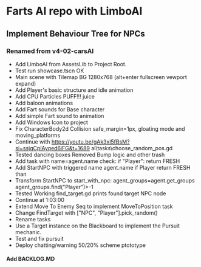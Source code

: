# Farts AI repo with LimboAI
## Implement Behaviour Tree for NPCs
### Renamed from v4-02-carsAI
- Add LimboAI from AssetsLib to Project Root.
- Test run showcase.tscn OK
- Main scene with Tilemap BG 1280x768 (alt+enter fullscreen vewport expand)
- Add Player's basic structure and idle animation
- Add CPU Particles PUFF!!! juice
- Add baloon animations
- Add Fart sounds for Base character
- Add simple Fart sound to animation
- Add Windows Icon to project
- Fix CharacterBody2d Collision safe_margin=1px, gloating mode and moving_platforms
- Continue with https://youtu.be/gAk3xl5fBsM?si=ssjqCplAyqed6iFG&t=1689 ai\tasks\choose_random_pos.gd
- Tested dancing boxes Removed Bump logic and other trash
- Add task with name=agent.name check: if "Player": return FRESH
- Add StartNPC with triggered name agent.name if Player return FRESH than
- Transform StartNPC to start_with_npc: agent_groups=agent.get_groups agent_groups.find("Player")>-1
- Tested Working find_target.gd prints found target NPC node
- Continue at 1:03:00
- Extend Move To Enemy Seq to implement MoveToPosition task
- Change FindTarget with \["NPC", "Player"\].pick_random()
- Rename tasks
- Use a Target instance on the Blackboard to implement the Pursuit mechanic.
- Test and fix pursuit
- Deploy chatting/warning 50/20% scheme ptototype
#### Add BACKLOG.MD

